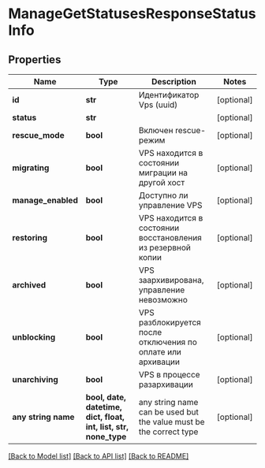 # ManageGetStatusesResponseStatusInfo


## Properties
Name | Type | Description | Notes
------------ | ------------- | ------------- | -------------
**id** | **str** | Идентификатор Vps (uuid) | [optional] 
**status** | **str** |  | [optional] 
**rescue_mode** | **bool** | Включен rescue-режим | [optional] 
**migrating** | **bool** | VPS находится в состоянии миграции на другой хост | [optional] 
**manage_enabled** | **bool** | Доступно ли управление VPS | [optional] 
**restoring** | **bool** | VPS находится в состоянии восстановления из резервной копии | [optional] 
**archived** | **bool** | VPS заархивирована, управление невозможно | [optional] 
**unblocking** | **bool** | VPS разблокируется после отключения по оплате или архивации | [optional] 
**unarchiving** | **bool** | VPS в процессе разархивации | [optional] 
**any string name** | **bool, date, datetime, dict, float, int, list, str, none_type** | any string name can be used but the value must be the correct type | [optional]

[[Back to Model list]](../README.md#documentation-for-models) [[Back to API list]](../README.md#documentation-for-api-endpoints) [[Back to README]](../README.md)


